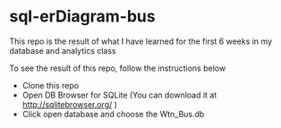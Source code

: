 # sql-erDiagram-bus
This repo is the result of what I have learned for the first 6 weeks in my database and analytics class

To see the result of this repo, follow the instructions below 

- Clone this repo 
- Open DB Browser for SQLite (You can download it at http://sqlitebrowser.org/ )
- Click open database and choose the Wtn_Bus.db 
